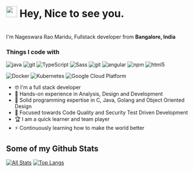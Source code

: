 <h1><img src="https://emojis.slackmojis.com/emojis/images/1531849430/4246/blob-sunglasses.gif?1531849430" width="30"/> Hey, Nice to see you.</h1>

<p></br> I'm Nageswara Rao Maridu, Fullstack developer from <b>Bangalore, India <img src="https://img.icons8.com/officel/16/000000/india.png" width=16/></b></p>
<h3>Things I code with</h3>
<p>
  <img alt="java" src="https://img.shields.io/badge/-JAVA-dae326?style=flat-square&logo=java&logoColor=black" />
  <img alt="git" src="https://img.shields.io/badge/-Git-2088FF?style=flat-square&logo=git&logoColor=white" />
  <img alt="TypeScript" src="https://img.shields.io/badge/-TypeScript-007ACC?style=flat-square&logo=typescript&logoColor=white" />
  <img alt="Sass" src="https://img.shields.io/badge/-Sass-CC6699?style=flat-square&logo=sass&logoColor=white" />
  <img alt="git" src="https://img.shields.io/badge/-Git-F05032?style=flat-square&logo=git&logoColor=white" />
  <img alt="angular" src="https://img.shields.io/badge/-Angular-DD0031?style=flat-square&logo=angular&logoColor=white" />
  <img alt="npm" src="https://img.shields.io/badge/-NPM-CB3837?style=flat-square&logo=npm&logoColor=white" />
  <img alt="html5" src="https://img.shields.io/badge/-HTML5-E34F26?style=flat-square&logo=html5&logoColor=white" />
</p>
<p>
  <img alt="Docker" src="https://img.shields.io/badge/-Docker-46a2f1?style=flat-square&logo=docker&logoColor=white" />
  <img alt="Kubernetes" src="https://img.shields.io/badge/-Kubernetes-267ee3?style=flat-square&logo=kubernetes&logoColor=black" />
  <img alt="Google Cloud Platform" src="https://img.shields.io/badge/-Google_Cloud_Platform-1a73e8?style=flat-square&logo=google-cloud&logoColor=white" />
</p>

<!--
### Hi there I am Nageswara Rao Maridu 👋
**NageswaraRaoMaridu/NageswaraRaoMaridu** is a ✨ _special_ ✨ repository because its `README.md` (this file) appears on your GitHub profile.

Here are some ideas to get you started:

- 🔭 I’m currently working on ...
- 🌱 I’m currently learning ...
- 👯 I’m looking to collaborate on ...
- 🤔 I’m looking for help with ...
- 💬 Ask me about ...
- 📫 How to reach me: ...
- 😄 Pronouns: ...
- ⚡ Fun fact: ...
-->


<!-- - 📫 Let's get social: <a href="https://www.linkedin.com/in/nrmaridu/"> <img src="https://img.shields.io/badge/-LinkedIn-%233781da" alt="LinkedIn"/></a>   -->

- 🤓 I'm a full stack developer
- 💬 Hands-on experience in Analysis, Design and Development
- 💬 Solid programming expertise in C, Java, Golang and Object Oriented Design
- 💬 Focused towards Code Quality and Security Test Driven Development
- 🏆 I am a quick learner and team player
-  ⚡ Continuously learning how to make the world better

## Some of my Github Stats
[![All Stats](https://github-readme-stats-axpwmfcg3.vercel.app/api?username=NageswaraRaoMaridu&show_icons=true&include_all_commits=true&count_private=true&hide=contribs)](https://github.com/pedes/github-readme-stats)
[![Top Langs](https://github-readme-stats-axpwmfcg3.vercel.app/api/top-langs/?username=NageswaraRaoMaridu&layout=compact)](https://github.com/pedes/github-readme-stats)



